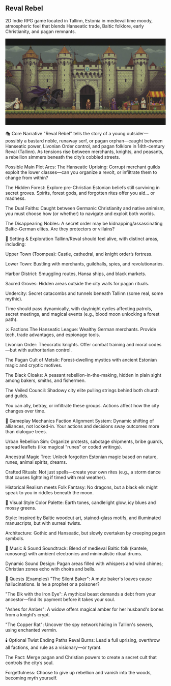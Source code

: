 ## Reval Rebel

2D Indie RPG game located in Tallinn, Estonia in medieval time
moody, atmospheric feel that blends Hanseatic trade, Baltic folklore, early Christianity, and pagan remnants. 

![](./assets/intro.jpg)


🎭 Core Narrative
"Reval Rebel" tells the story of a young outsider—possibly a bastard noble, runaway serf, or pagan orphan—caught between Hanseatic power, Livonian Order control, and pagan folklore in 14th-century Reval (Tallinn). As tensions rise between merchants, knights, and peasants, a rebellion simmers beneath the city’s cobbled streets.

Possible Main Plot Arcs:
The Hanseatic Uprising: Corrupt merchant guilds exploit the lower classes—can you organize a revolt, or infiltrate them to change from within?

The Hidden Forest: Explore pre-Christian Estonian beliefs still surviving in secret groves. Spirits, forest gods, and forgotten rites offer you aid… or madness.

The Dual Faiths: Caught between Germanic Christianity and native animism, you must choose how (or whether) to navigate and exploit both worlds.

The Disappearing Nobles: A secret order may be kidnapping/assassinating Baltic-German elites. Are they protectors or villains?


🏰 Setting & Exploration
Tallinn/Reval should feel alive, with distinct areas, including:

Upper Town (Toompea): Castle, cathedral, and knight order’s fortress.

Lower Town: Bustling with merchants, guildhalls, spies, and revolutionaries.

Harbor District: Smuggling routes, Hansa ships, and black markets.

Sacred Groves: Hidden areas outside the city walls for pagan rituals.

Undercity: Secret catacombs and tunnels beneath Tallinn (some real, some mythic).

Time should pass dynamically, with day/night cycles affecting patrols, secret meetings, and magical events (e.g., blood moon unlocking a forest path).


⚔️ Factions
The Hanseatic League: Wealthy German merchants. Provide tech, trade advantages, and espionage tools.

Livonian Order: Theocratic knights. Offer combat training and moral codes—but with authoritarian control.

The Pagan Cult of Metsik: Forest-dwelling mystics with ancient Estonian magic and cryptic motives.

The Black Cloaks: A peasant rebellion-in-the-making, hidden in plain sight among bakers, smiths, and fishermen.

The Veiled Council: Shadowy city elite pulling strings behind both church and guilds.

You can ally, betray, or infiltrate these groups. Actions affect how the city changes over time.



🧙 Gameplay Mechanics
Faction Alignment System: Dynamic shifting of alliances, not locked-in. Your actions and decisions sway outcomes more than dialogue trees.

Urban Rebellion Sim: Organize protests, sabotage shipments, bribe guards, spread leaflets (like magical “runes” or coded writings).

Ancestral Magic Tree: Unlock forgotten Estonian magic based on nature, runes, animal spirits, dreams.

Crafted Rituals: Not just spells—create your own rites (e.g., a storm dance that causes lightning if timed with real weather).

Historical Realism meets Folk Fantasy: No dragons, but a black elk might speak to you in riddles beneath the moon.

🎨 Visual Style
Color Palette: Earth tones, candlelight glow, icy blues and mossy greens.

Style: Inspired by Baltic woodcut art, stained-glass motifs, and illuminated manuscripts, but with surreal twists.

Architecture: Gothic and Hanseatic, but slowly overtaken by creeping pagan symbols.



🎻 Music & Sound
Soundtrack: Blend of medieval Baltic folk (kantele, runosong) with ambient electronics and minimalistic ritual drums.

Dynamic Sound Design: Pagan areas filled with whispers and wind chimes; Christian zones echo with choirs and bells.




📜 Quests (Examples)
"The Silent Baker": A mute baker's loaves cause hallucinations. Is he a prophet or a poisoner?

"The Elk with the Iron Eye": A mythical beast demands a debt from your ancestor—find its payment before it takes your soul.

"Ashes for Amber": A widow offers magical amber for her husband's bones from a knight’s crypt.

"The Copper Rat": Uncover the spy network hiding in Tallinn's sewers, using enchanted vermin.

🕯️ Optional Twist Ending Paths
Reval Burns: Lead a full uprising, overthrow all factions, and rule as a visionary—or tyrant.

The Pact: Merge pagan and Christian powers to create a secret cult that controls the city’s soul.

Forgetfulness: Choose to give up rebellion and vanish into the woods, becoming myth yourself.


